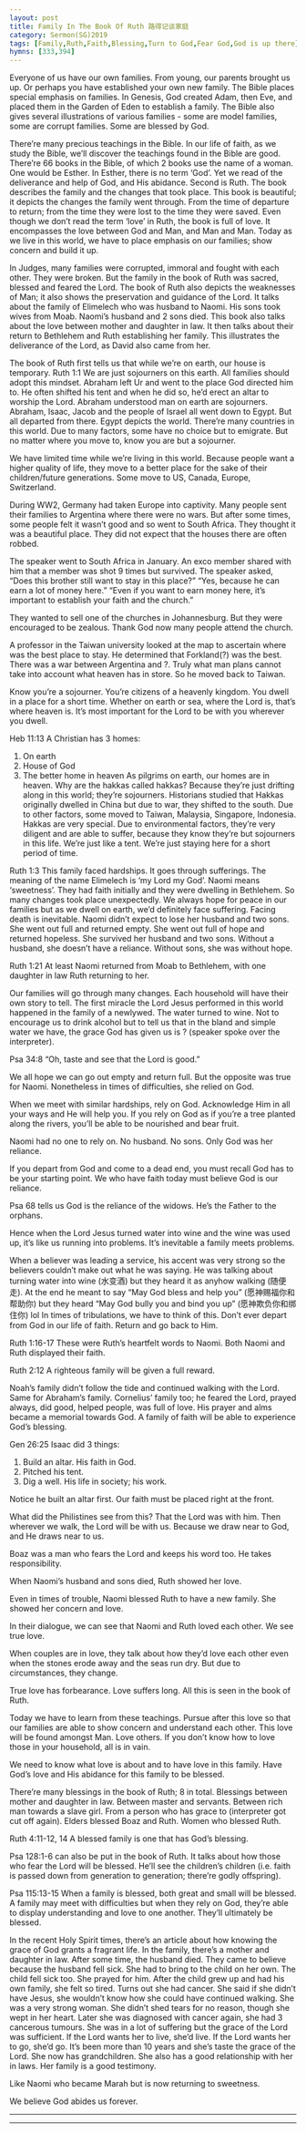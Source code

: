 ```yaml
---
layout: post
title: Family In The Book Of Ruth 路得记谈家庭
category: Sermon(SG)2019
tags: [Family,Ruth,Faith,Blessing,Turn to God,Fear God,God is up there]
hymns: [333,394]
---
```


Everyone of us have our own families. From young, our parents brought us up. Or perhaps you have established your own new family. The Bible places special emphasis on families. In Genesis, God created Adam, then Eve, and placed them in the Garden of Eden to establish a family. The Bible also gives several illustrations of various families - some are model families, some are corrupt families. Some are blessed by God. 

There’re many precious teachings in the Bible. In our life of faith, as we study the Bible, we’ll discover the teachings found in the Bible are good. There’re 66 books in the Bible, of which 2 books use the name of a woman. One would be Esther. In Esther, there is no term ‘God’. Yet we read of the deliverance and help of God, and His abidance. Second is Ruth. The book describes the family and the changes that took place. This book is beautiful; it depicts the changes the family went through. From the time of departure to return; from the time they were lost to the time they were saved. Even though we don’t read the term ‘love’ in Ruth, the book is full of love. It encompasses the love between God and Man, and Man and Man. Today as we live in this world, we have to place emphasis on our families; show concern and build it up. 

In Judges, many families were corrupted, immoral and fought with each other. They were broken. But the family in the book of Ruth was sacred, blessed and feared the Lord. The book of Ruth also depicts the weaknesses of Man; it also shows the preservation and guidance of the Lord. It talks about the family of Elimelech who was husband to Naomi. His sons took wives from Moab. Naomi’s husband and 2 sons died. This book also talks about the love between mother and daughter in law. It then talks about their return to Bethlehem and Ruth establishing her family. This illustrates the deliverance of the Lord, as David also came from her. 

The book of Ruth first tells us that while we’re on earth, our house is temporary. 
Ruth 1:1
We are just sojourners on this earth. All families should adopt this mindset. Abraham left Ur and went to the place God directed him to. He often shifted his tent and when he did so, he’d erect an altar to worship the Lord. Abraham understood man on earth are sojourners. Abraham, Isaac, Jacob and the people of Israel all went down to Egypt. But all departed from there. Egypt depicts the world. There’re many countries in this world. Due to many factors, some have no choice but to emigrate. But no matter where you move to, know you are but a sojourner. 

We have limited time while we’re living in this world. Because people want a higher quality of life, they move to a better place for the sake of their children/future generations. Some move to US, Canada, Europe, Switzerland.

During WW2, Germany had taken Europe into captivity. Many people sent their families to Argentina where there were no wars. But after some times, some people felt it wasn’t good and so went to South Africa. They thought it was a beautiful place. They did not expect that the houses there are often robbed. 

The speaker went to South Africa in January. An exco member shared with him that a member was shot 9 times but survived. The speaker asked, “Does this brother still want to stay in this place?” “Yes, because he can earn a lot of money here.” “Even if you want to earn money here, it’s important to establish your faith and the church.”

They wanted to sell one of the churches in Johannesburg. But they were encouraged to be zealous. Thank God now many people attend the church. 

A professor in the Taiwan university looked at the map to ascertain where was the best place to stay. He determined that Forkland(?) was the best. There was a war between Argentina and ?. Truly what man plans cannot take into account what heaven has in store. So he moved back to Taiwan.

Know you’re a sojourner. You’re citizens of a heavenly kingdom. You dwell in a place for a short time. Whether on earth or sea, where the Lord is, that’s where heaven is. It’s most important for the Lord to be with you wherever you dwell.

Heb 11:13
A Christian has 3 homes:
1. On earth
2. House of God 
3. The better home in heaven
As pilgrims on earth, our homes are in heaven. Why are the hakkas called hakkas? Because they’re just drifting along in this world; they’re sojourners. Historians studied that Hakkas originally dwelled in China but due to war, they shifted to the south. Due to other factors, some moved to Taiwan, Malaysia, Singapore, Indonesia. Hakkas are very special. Due to environmental factors, they’re very diligent and are able to suffer, because they know they’re but sojourners in this life. We’re just like a tent. We’re just staying here for a short period of time.

Ruth 1:3
This family faced hardships. It goes through sufferings. The meaning of the name Elimelech is ‘my Lord my God’. Naomi means ‘sweetness’. They had faith initially and they were dwelling in Bethlehem. So many changes took place unexpectedly. We always hope for peace in our families but as we dwell on earth, we’d definitely face suffering. Facing death is inevitable. Naomi didn’t expect to lose her husband and two sons. She went out full and returned empty. She went out full of hope and returned hopeless. She survived her husband and two sons. Without a husband, she doesn’t have a reliance. Without sons, she was without hope. 

Ruth 1:21
At least Naomi returned from Moab to Bethlehem, with one daughter in law Ruth returning to her. 

Our families will go through many changes. Each household will have their own story to tell. The first miracle the Lord Jesus performed in this world happened in the family of a newlywed. The water turned to wine. Not to encourage us to drink alcohol but to tell us that in the bland and simple water we have, the grace God has given us is ? (speaker spoke over the interpreter). 

Psa 34:8
“Oh, taste and see that the Lord is good.”

We all hope we can go out empty and return full. But the opposite was true for Naomi. Nonetheless in times of difficulties, she relied on God. 

When we meet with similar hardships, rely on God. Acknowledge Him in all your ways and He will help you. If you rely on God as if you’re a tree planted along the rivers, you’ll be able to be nourished and bear fruit. 

Naomi had no one to rely on. No husband. No sons. Only God was her reliance. 

If you depart from God and come to a dead end, you must recall God has to be your starting point. We who have faith today must believe God is our reliance. 

Psa 68 tells us God is the reliance of the widows. He’s the Father to the orphans. 

Hence when the Lord Jesus turned water into wine and the wine was used up, it’s like us running into problems. It’s inevitable a family meets problems. 

When a believer was leading a service, his accent was very strong so the believers couldn’t make out what he was saying. He was talking about turning water into wine (水变酒) but they heard it as anyhow walking (随便走). At the end he meant to say “May God bless and help you” (愿神赐福你和帮助你) but they heard “May God bully you and bind you up” (愿神欺负你和绑住你) lol
In times of tribulations, we have to think of this. Don’t ever depart from God in our life of faith. Return and go back to Him. 

Ruth 1:16-17
These were Ruth’s heartfelt words to Naomi. Both Naomi and Ruth displayed their faith. 

Ruth 2:12
A righteous family will be given a full reward. 

Noah’s family didn’t follow the tide and continued walking with the Lord. Same for Abraham’s family. Cornelius’ family too; he feared the Lord, prayed always, did good, helped people, was full of love. His prayer and alms became a memorial towards God. A family of faith will be able to experience God’s blessing. 

Gen 26:25
Isaac did 3 things:
1. Build an altar. His faith in God.
2. Pitched his tent.
3. Dig a well. His life in society; his work.

Notice he built an altar first. Our faith must be placed right at the front. 

What did the Philistines see from this? That the Lord was with him. Then wherever we walk, the Lord will be with us. Because we draw near to God, and He draws near to us. 

Boaz was a man who fears the Lord and keeps his word too. He takes responsibility. 

When Naomi’s husband and sons died, Ruth showed her love. 

Even in times of trouble, Naomi blessed Ruth to have a new family. She showed her concern and love. 

In their dialogue, we can see that Naomi and Ruth loved each other. We see true love. 

When couples are in love, they talk about how they’d love each other even when the stones erode away and the seas run dry. But due to circumstances, they change. 

True love has forbearance. Love suffers long. All this is seen in the book of Ruth. 

Today we have to learn from these teachings. Pursue after this love so that our families are able to show concern and understand each other. This love will be found amongst Man. Love others. If you don’t know how to love those in your household, all is in vain. 

We need to know what love is about and to have love in this family. Have God’s love and His abidance for this family to be blessed. 

There’re many blessings in the book of Ruth; 8 in total. Blessings between mother and daughter in law. Between master and servants. Between rich man towards a slave girl. From a person who has grace to (interpreter got cut off again). Elders blessed Boaz and Ruth. Women who blessed Ruth. 

Ruth 4:11-12, 14
A blessed family is one that has God’s blessing. 

Psa 128:1-6 can also be put in the book of Ruth. It talks about how those who fear the Lord will be blessed. He’ll see the children’s children (i.e. faith is passed down from generation to generation; there’re godly offspring). 

Psa 115:13-15
When a family is blessed, both great and small will be blessed. A family may meet with difficulties but when they rely on God, they’re able to display understanding and love to one another. They’ll ultimately be blessed. 

In the recent Holy Spirit times, there’s an article about how knowing the grace of God grants a fragrant life. In the family, there’s a mother and daughter in law. After some time, the husband died. They came to believe because the husband fell sick. She had to bring to the child on her own. The child fell sick too. She prayed for him. After the child grew up and had his own family, she felt so tired. Turns out she had cancer. She said if she didn’t have Jesus, she wouldn’t know how she could have continued walking. She was a very strong woman. She didn’t shed tears for no reason, though she wept in her heart. Later she was diagnosed with cancer again, she had 3 cancerous tumours. She was in a lot of suffering but the grace of the Lord was sufficient. If the Lord wants her to live, she’d live. If the Lord wants her to go, she’d go. It’s been more than 10 years and she’s taste the grace of the Lord. She now has grandchildren. She also has a good relationship with her in laws. Her family is a good testimony. 

Like Naomi who became Marah but is now returning to sweetness. 

We believe God abides us forever. 



----
****
